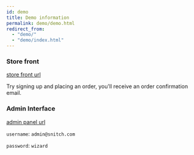 ```yaml
---
id: demo
title: Demo information
permalink: demo/demo.html
redirect_from:
  - "demo/"
  - "demo/index.html"
---
```


### Store front

[store front url](https://demo.aviacommerce.org)

Try signing up and placing an order, you'll receive an order confirmation email.

### Admin Interface

[admin panel url](https://admin.aviacommerce.org/)

`username`: `admin@snitch.com`

`password`: `wizard`

